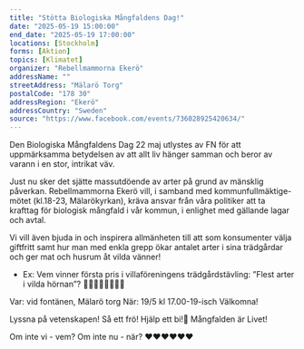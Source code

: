 ```yaml
---
title: "Stötta Biologiska Mångfaldens Dag!"
date: "2025-05-19 15:00:00"
end_date: "2025-05-19 17:00:00"
locations: [Stockholm]
forms: [Aktion]
topics: [Klimatet]
organizer: "Rebellmammorna Ekerö"
addressName: ""
streetAddress: "Mälarö Torg"
postalCode: "178 30"
addressRegion: "Ekerö"
addressCountry: "Sweden"
source: "https://www.facebook.com/events/736028925420634/"
---
```

Den Biologiska Mångfaldens Dag 22 maj utlystes av FN för att uppmärksamma betydelsen av att allt liv hänger samman och beror av varann i en stor, intrikat väv. 

Just nu sker det sjätte massutdöende av arter på grund av mänsklig påverkan.
Rebellmammorna Ekerö vill, i samband med kommunfullmäktige-mötet (kl.18-23, Mälarökyrkan), kräva ansvar från våra politiker att ta krafttag för biologisk mångfald i vår kommun, i enlighet med gällande lagar och avtal.

Vi vill även bjuda in och inspirera allmänheten till att som konsumenter välja giftfritt samt hur man med enkla grepp ökar antalet arter i sina trädgårdar och ger mat och husrum åt vilda vänner!
- Ex: Vem vinner första pris i villaföreningens trädgårdstävling: ”Flest arter i vilda hörnan”? 
🤩🥳💚🐝🦋🐛🦇🐞

Var: vid fontänen, Mälarö torg
När: 19/5 kl 17.00-19-isch
Välkomna!

Lyssna på vetenskapen!
Så ett frö! Hjälp ett bi!🐝 
Mångfalden är Livet!

Om inte vi - vem?
Om inte nu - när?
❤️❤️❤️❤️❤️❤️